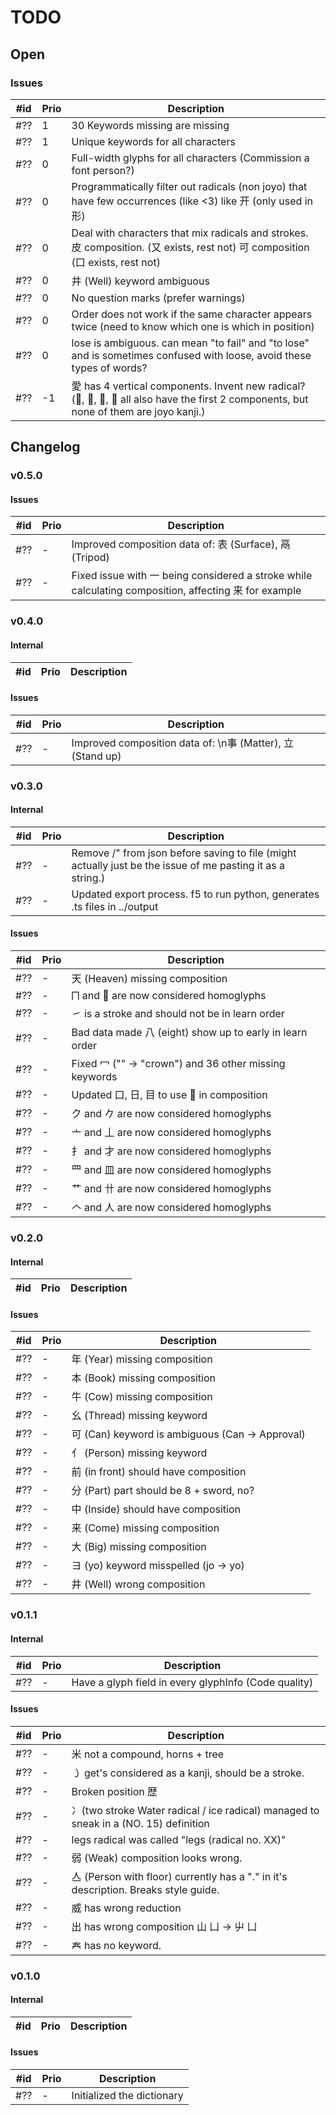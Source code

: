 # TODO

## Open

### Issues

| #id | Prio | Description                                                                                                                             |
| --- | ---- | --------------------------------------------------------------------------------------------------------------------------------------- |
| #?? | 1    | 30 Keywords missing are missing                                                                                                         |
| #?? | 1    | Unique keywords for all characters                                                                                                      |
| #?? | 0    | Full-width glyphs for all characters (Commission a font person?)                                                                        |
| #?? | 0    | Programmatically filter out radicals (non joyo) that have few occurrences (like <3) like 开  (only used in 形)                          |
| #?? | 0    | Deal with characters that mix radicals and strokes. 皮 composition. (又 exists, rest not) 可 composition  (口 exists, rest not)         |
| #?? | 0    | 井 (Well) keyword ambiguous                                                                                                             |
| #?? | 0    | No question marks (prefer warnings)                                                                                                     |
| #?? | 0    | Order does not work if the same character appears twice (need to know which one is which in position)                                   |
| #?? | 0    | lose is ambiguous. can mean "to fail" and "to lose" and is sometimes confused with loose, avoid these types of words?                   |
| #?? | -1   | 愛 has 4 vertical components. Invent new radical? (𤔠, 𩰣, 爱, 受 all also have the first 2 components, but none of them are joyo kanji.) |

## Changelog

### v0.5.0

#### Issues

| #id | Prio | Description                                                                                           |
| --- | ---- | ----------------------------------------------------------------------------------------------------- |
| #?? | -    | Improved composition data of: 表 (Surface), 鬲 (Tripod)                                               |
| #?? | -    | Fixed issue with 一 being considered a stroke while calculating composition, affecting 来 for example |

### v0.4.0

#### Internal

| #id | Prio | Description |
| --- | ---- | ----------- |

#### Issues

| #id | Prio | Description                                                |
| --- | ---- | ---------------------------------------------------------- |
| #?? | -    | Improved composition data of: \n事 (Matter), 立 (Stand up) |

### v0.3.0

#### Internal

| #id | Prio | Description                                                                                                |
| --- | ---- | ---------------------------------------------------------------------------------------------------------- |
| #?? | -    | Remove /" from json before saving to file (might actually just be the issue of me pasting it as a string.) |
| #?? | -    | Updated export process. f5 to run python, generates .ts files in ../output                                 |

#### Issues

| #id | Prio | Description                                              |
| --- | ---- | -------------------------------------------------------- |
| #?? | -    | 天 (Heaven) missing composition                          |
| #?? | -    | ⨅ and ⿙ are now considered homoglyphs                    |
| #?? | -    | ㇀ is a stroke and should not be in learn order          |
| #?? | -    | Bad data made 八 (eight) show up to early in learn order |
| #?? | -    | Fixed 冖 ("" -> "crown")  and 36 other missing keywords  |
| #?? | -    | Updated 口, 日, 目 to use ⿙ in composition               |
| #?? | -    | ク and 𠂊 are now considered homoglyphs                   |
| #?? | -    | 亠 and 丄 are now considered homoglyphs                  |
| #?? | -    | ⺘ and 才 are now considered homoglyphs                   |
| #?? | -    | ⺲ and 皿 are now considered homoglyphs                   |
| #?? | -    | 艹 and 卄 are now considered homoglyphs                  |
| #?? | -    | 𠆢 and 人 are now considered homoglyphs                   |

### v0.2.0

#### Internal

| #id | Prio | Description |
| --- | ---- | ----------- |

#### Issues

| #id | Prio | Description                                     |
| --- | ---- | ----------------------------------------------- |
| #?? | -    | 年 (Year) missing composition                   |
| #?? | -    | 本 (Book) missing composition                   |
| #?? | -    | 牛 (Cow) missing composition                    |
| #?? | -    | 幺 (Thread) missing keyword                     |
| #?? | -    | 可 (Can) keyword is ambiguous (Can -> Approval) |
| #?? | -    | 亻 (Person) missing keyword                     |
| #?? | -    | 前 (in front) should have composition           |
| #?? | -    | 分 (Part) part should be 8 + sword, no?         |
| #?? | -    | 中 (Inside) should have composition             |
| #?? | -    | 来 (Come) missing composition                   |
| #?? | -    | 大 (Big) missing composition                    |
| #?? | -    | ヨ (yo) keyword misspelled (jo -> yo)           |
| #?? | -    | 井 (Well) wrong composition                     |

### v0.1.1

#### Internal

| #id | Prio | Description                                          |
| --- | ---- | ---------------------------------------------------- |
| #?? | -    | Have a glyph field in every glyphInfo (Code quality) |

#### Issues

| #id | Prio | Description                                                                          |
| --- | ---- | ------------------------------------------------------------------------------------ |
| #?? | -    | 米 not a compound, horns + tree                                                      |
| #?? | -    | ㇁ get's considered as a kanji, should be a stroke.                                  |
| #?? | -    | Broken position 歴                                                                   |
| #?? | -    | 冫(two stroke Water radical / ice radical) managed to sneak in a (NO. 15) definition |
| #?? | -    | legs radical was called "legs (radical no. XX)"                                      |
| #?? | -    | 弱 (Weak) composition looks wrong.                                                   |
| #?? | -    | 亼 (Person with floor) currently has a "." in it's description. Breaks style guide.  |
| #?? | -    | 威 has wrong reduction                                                               |
| #?? | -    | 出 has wrong composition 山 凵 -> 屮 凵                                              |
| #?? | -    | 𡗗 has no keyword.                                                                    |

### v0.1.0

#### Internal

| #id | Prio | Description |
| --- | ---- | ----------- |

#### Issues

| #id | Prio | Description                |
| --- | ---- | -------------------------- |
| #?? | -    | Initialized the dictionary |
